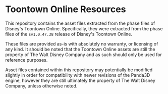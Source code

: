 Toontown Online Resources
=============
This repository contains the asset files extracted from the phase files of Disney's Toontown Online. Specifically, they were extracted from the phase files of the `sv1.0.47.38` release of Disney's Toontown Online.

These files are provided as-is with absolutely no warranty, or licensing of any kind. It should be noted that the Toontown Online assets are still the property of The Walt Disney Company and as such should only be used for reference purposes.

Asset files contained within this repository may potentially be modified slightly in order for compatibility with newer revisions of the Panda3D engine, however they are still ultimately the property of The Walt Disney Company, unless otherwise noted.
